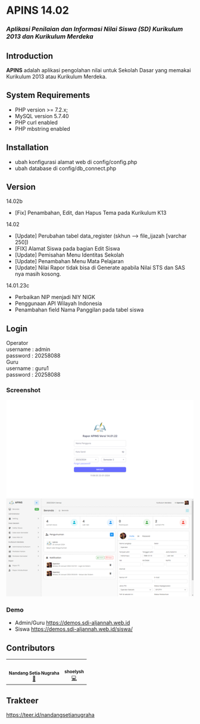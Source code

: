 # APINS 14.02
### <i>Aplikasi Penilaian dan Informasi Nilai Siswa (SD) Kurikulum 2013 dan Kurikulum Merdeka</i>

## Introduction
<strong>APINS</strong> adalah aplikasi pengolahan nilai untuk Sekolah Dasar yang memakai Kurikulum 2013 atau Kurikulum Merdeka.

## System Requirements
- PHP version >= 7.2.x;
- MySQL version 5.7.40
- PHP curl enabled
- PHP mbstring enabled

## Installation
- ubah konfigurasi alamat web di config/config.php
- ubah database di config/db_connect.php

## Version
14.02b
- [Fix] Penambahan, Edit, dan Hapus Tema pada Kurikulum K13
  
14.02
- [Update] Perubahan tabel data_register (skhun --> file_ijazah [varchar 250])
- [FIX] Alamat Siswa pada bagian Edit Siswa
- [Update] Pemisahan Menu Identitas Sekolah
- [Update] Penambahan Menu Mata Pelajaran
- [Update] Nilai Rapor tidak bisa di Generate apabila Nilai STS dan SAS nya masih kosong.

14.01.23c
- Perbaikan NIP menjadi NIY NIGK
- Penggunaan API Wilayah Indonesia
- Penambahan field Nama Panggilan pada tabel siswa

## Login
Operator<br/>
username : admin<br/>
password : 20258088<br/>
Guru<br/>
username : guru1<br/>
password : 20258088<br/>

### Screenshot
<img src="https://github.com/nandangsetianugraha/APINS-14/blob/main/images/login.png">
<img src="https://github.com/nandangsetianugraha/APINS-14/blob/main/images/beranda.png">

### Demo
- Admin/Guru
https://demos.sdi-aljannah.web.id<br/>
- Siswa
https://demos.sdi-aljannah.web.id/siswa/

## Contributors
<table>
  <tr>
    <td align="center"><a href="https://github.com/nandangsetianugraha"><img src="https://avatars.githubusercontent.com/u/48231636?v=4" width="100px;" alt=""/><br /><sub><b>Nandang Setia Nugraha</b></sub></a><br /><a href="#design-nandangsetianugraha" title="Design">🎨</a></td>
    <td align="center"><a href="https://github.com/shoelyshtya"><img src="https://avatars.githubusercontent.com/u/60667662?v=4" width="100px;" alt=""/><br /><sub><b>shoelysh</b></sub></a><br /><a href="#design-shoelysh" title="Design">💻</a></td>
  </tr>
</table>

## Trakteer
https://teer.id/nandangsetianugraha

